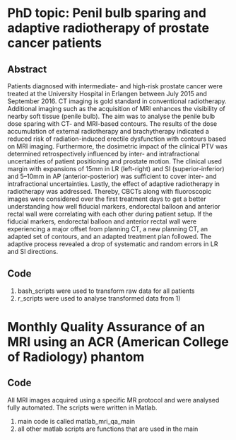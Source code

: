 # PhD topic: Penil bulb sparing and adaptive radiotherapy of prostate cancer patients 

## Abstract

Patients diagnosed with intermediate- and high-risk prostate cancer were treated at the University Hospital in Erlangen between July 2015 and September 2016. CT imaging is gold standard in conventional radiotherapy. Additional imaging such as the acquisition of MRI enhances the visibility of nearby soft tissue (penile bulb). The aim was to analyse the penile bulb dose sparing with CT- and MRI-based contours. The results of the dose accumulation of external radiotherapy and brachytherapy indicated a reduced risk of radiation-induced erectile dysfunction with contours based on MRI imaging. Furthermore, the dosimetric impact of the clinical PTV was determined retrospectively influenced by inter- and intrafractional uncertainties of patient positioning and prostate motion. The clinical used margin with expansions of 15mm in LR (left-right) and SI (superior-inferior) and 5–10mm in AP (anterior-posterior) was sufficient to cover inter- and intrafractional uncertainties. Lastly, the effect of adaptive radiotherapy in radiotherapy was addressed. Thereby, CBCTs along with fluoroscopic images were considered over the first treatment days to get a better understanding how well fiducial markers, endorectal balloon and anterior rectal wall were correlating with each other during patient setup. If the fiducial markers, endorectal balloon and anterior rectal wall were experiencing a major offset from planning CT, a new planning CT, an adapted set of contours, and an adapted treatment plan followed. The adaptive process revealed a drop of systematic and random errors in LR and SI directions.

## Code

1) bash_scripts were used to transform raw data for all patients
2) r_scripts were used to analyse transformed data from 1)

# Monthly Quality Assurance of an MRI using an ACR (American College of Radiology) phantom 

## Code

All MRI images acquired using a specific MR protocol and were analysed fully automated. The scripts were written in Matlab. 

1) main code is called matlab_mri_qa_main
2) all other matlab scripts are functions that are used in the main
